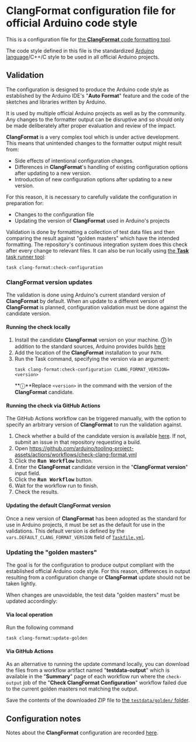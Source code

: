 # ClangFormat configuration file for official Arduino code style

This is a configuration file for [the **ClangFormat** code formatting tool](https://clang.llvm.org/docs/ClangFormat.html).

The code style defined in this file is the standardized [Arduino language](https://www.arduino.cc/reference/en/)/C++/C style to be used in all official Arduino projects.

## Validation

The configuration is designed to produce the Arduino code style as established by the Arduino IDE's "**Auto Format**" feature and the code of the sketches and libraries written by Arduino.

It is used by multiple official Arduino projects as well as by the community. Any changes to the formatter output can be disruptive and so should only be made deliberately after proper evaluation and review of the impact.

**ClangFormat** is a very complex tool which is under active development. This means that unintended changes to the formatter output might result from:

- Side effects of intentional configuration changes.
- Differences in **ClangFormat**'s handling of existing configuration options after updating to a new version.
- Introduction of new configuration options after updating to a new version.

For this reason, it is necessary to carefully validate the configuration in preparation for:

- Changes to the configuration file
- Updating the version of **ClangFormat** used in Arduino's projects

Validation is done by formatting a collection of test data files and then comparing the result against "golden masters" which have the intended formatting. The repository's continuous integration system does this check after every change to relevant files. It can also be run locally using [the **Task** task runner tool](https://taskfile.dev/):

```text
task clang-format:check-configuration
```

### ClangFormat version updates

The validation is done using Arduino's current standard version of **ClangFormat** by default. When an update to a different version of **ClangFormat** is planned, configuration validation must be done against the candidate version.

#### Running the check locally

1. Install the candidate **ClangFormat** version on your machine.
   **ⓘ** In addition to the standard sources, Arduino provides builds [here](https://github.com/arduino/clang-static-binaries/releases)
1. Add the location of the **ClangFormat** installation to your `PATH`.
1. Run the Task command, specifying the version via an argument:
   ```text
   task clang-format:check-configuration CLANG_FORMAT_VERSION=<version>
   ```
   **ⓘ**Replace `<version>` in the command with the version of the **ClangFormat** candidate.

#### Running the check via GitHub Actions

The GitHub Actions workflow can be triggered manually, with the option to specify an arbitrary version of **ClangFormat** to run the validation against.

1. Check whether a build of the candidate version is available [here](https://github.com/arduino/clang-static-binaries/releases).
   If not, submit an issue in that repository requesting a build.
1. Open https://github.com/arduino/tooling-project-assets/actions/workflows/check-clang-format.yml
1. Click the <kbd>**Run Workflow**</kbd> button.
1. Enter the **ClangFormat** candidate version in the "**ClangFormat version**" input field.
1. Click the <kbd>**Run Workflow**</kbd> button.
1. Wait for the workflow run to finish.
1. Check the results.

#### Updating the default ClangFormat version

Once a new version of **ClangFormat** has been adopted as the standard for use in Arduino projects, it must be set as the default for use in the validations. This default version is defined by the `vars.DEFAULT_CLANG_FORMAT_VERSION` field of [`Taskfile.yml`](../../Taskfile.yml).

### Updating the "golden masters"

The goal is for the configuration to produce output compliant with the established official Arduino code style. For this reason, differences in output resulting from a configuration change or **ClangFormat** update should not be taken lightly.

When changes are unavoidable, the test data "golden masters" must be updated accordingly:

#### Via local operation

Run the following command

```text
task clang-format:update-golden
```

#### Via GitHub Actions

As an alternative to running the update command locally, you can download the files from a workflow artifact named "**testdata-output**" which is available in the "**Summary**" page of each workflow run where the `check-output` job of the "**Check ClangFormat Configuration**" workflow failed due to the current golden masters not matching the output.

Save the contents of the downloaded ZIP file to [the `testdata/golden/` folder](testdata/golden/).

## Configuration notes

Notes about the **ClangFormat** configuration are recorded [here](notes.md).
